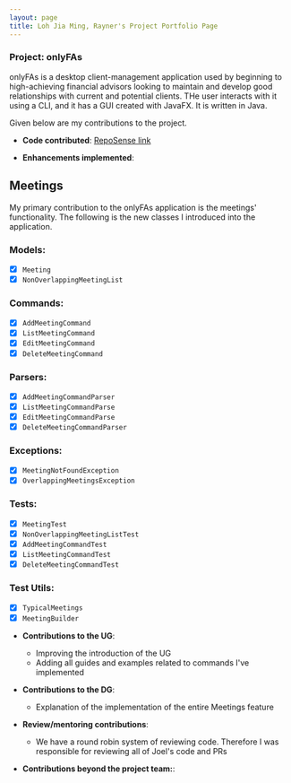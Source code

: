 ```yaml
---
layout: page
title: Loh Jia Ming, Rayner's Project Portfolio Page
---
```


### Project: onlyFAs

onlyFAs is a desktop client-management application used by beginning to high-achieving financial advisors looking to maintain and develop good relationships with current and potential clients. THe user interacts with it using a CLI, and it has a GUI created with JavaFX. It is written in Java.

Given below are my contributions to the project.

- **Code contributed**: [RepoSense link](https://nus-cs2103-ay2122s2.github.io/tp-dashboard/?search=raynerljm&breakdown=true)

- **Enhancements implemented**:
## Meetings ##
My primary contribution to the onlyFAs application is the meetings' functionality. The following is the new classes I introduced into the application.
### Models: ###
- [x] `Meeting`
- [x] `NonOverlappingMeetingList`

### Commands: ###
- [x] `AddMeetingCommand`
- [x] `ListMeetingCommand`
- [x] `EditMeetingCommand`
- [x] `DeleteMeetingCommand`

### Parsers: ###
- [x] `AddMeetingCommandParser`
- [x] `ListMeetingCommandParse`
- [x] `EditMeetingCommandParse`
- [x] `DeleteMeetingCommandParser`

### Exceptions: ###
- [x] `MeetingNotFoundException`
- [x] `OverlappingMeetingsException`

### Tests: ###
- [x] `MeetingTest`
- [x] `NonOverlappingMeetingListTest`
- [x] `AddMeetingCommandTest`
- [x] `ListMeetingCommandTest`
- [x] `DeleteMeetingCommandTest`

### Test Utils: ###
- [x] `TypicalMeetings`
- [x] `MeetingBuilder`

- **Contributions to the UG**:
  - Improving the introduction of the UG
  - Adding all guides and examples related to commands I've implemented

- **Contributions to the DG**:
  - Explanation of the implementation of the entire Meetings feature

- **Review/mentoring contributions**:
  - We have a round robin system of reviewing code. Therefore I was responsible for reviewing all of Joel's code and PRs

- **Contributions beyond the project team:**:
